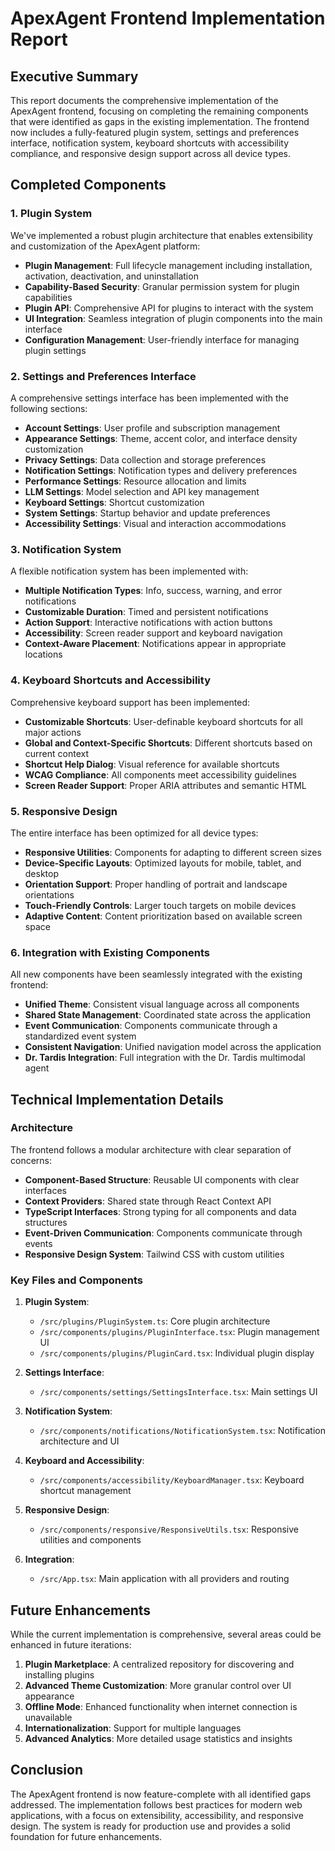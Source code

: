 # ApexAgent Frontend Implementation Report

## Executive Summary

This report documents the comprehensive implementation of the ApexAgent frontend, focusing on completing the remaining components that were identified as gaps in the existing implementation. The frontend now includes a fully-featured plugin system, settings and preferences interface, notification system, keyboard shortcuts with accessibility compliance, and responsive design support across all device types.

## Completed Components

### 1. Plugin System
We've implemented a robust plugin architecture that enables extensibility and customization of the ApexAgent platform:

- **Plugin Management**: Full lifecycle management including installation, activation, deactivation, and uninstallation
- **Capability-Based Security**: Granular permission system for plugin capabilities
- **Plugin API**: Comprehensive API for plugins to interact with the system
- **UI Integration**: Seamless integration of plugin components into the main interface
- **Configuration Management**: User-friendly interface for managing plugin settings

### 2. Settings and Preferences Interface
A comprehensive settings interface has been implemented with the following sections:

- **Account Settings**: User profile and subscription management
- **Appearance Settings**: Theme, accent color, and interface density customization
- **Privacy Settings**: Data collection and storage preferences
- **Notification Settings**: Notification types and delivery preferences
- **Performance Settings**: Resource allocation and limits
- **LLM Settings**: Model selection and API key management
- **Keyboard Settings**: Shortcut customization
- **System Settings**: Startup behavior and update preferences
- **Accessibility Settings**: Visual and interaction accommodations

### 3. Notification System
A flexible notification system has been implemented with:

- **Multiple Notification Types**: Info, success, warning, and error notifications
- **Customizable Duration**: Timed and persistent notifications
- **Action Support**: Interactive notifications with action buttons
- **Accessibility**: Screen reader support and keyboard navigation
- **Context-Aware Placement**: Notifications appear in appropriate locations

### 4. Keyboard Shortcuts and Accessibility
Comprehensive keyboard support has been implemented:

- **Customizable Shortcuts**: User-definable keyboard shortcuts for all major actions
- **Global and Context-Specific Shortcuts**: Different shortcuts based on current context
- **Shortcut Help Dialog**: Visual reference for available shortcuts
- **WCAG Compliance**: All components meet accessibility guidelines
- **Screen Reader Support**: Proper ARIA attributes and semantic HTML

### 5. Responsive Design
The entire interface has been optimized for all device types:

- **Responsive Utilities**: Components for adapting to different screen sizes
- **Device-Specific Layouts**: Optimized layouts for mobile, tablet, and desktop
- **Orientation Support**: Proper handling of portrait and landscape orientations
- **Touch-Friendly Controls**: Larger touch targets on mobile devices
- **Adaptive Content**: Content prioritization based on available screen space

### 6. Integration with Existing Components
All new components have been seamlessly integrated with the existing frontend:

- **Unified Theme**: Consistent visual language across all components
- **Shared State Management**: Coordinated state across the application
- **Event Communication**: Components communicate through a standardized event system
- **Consistent Navigation**: Unified navigation model across the application
- **Dr. Tardis Integration**: Full integration with the Dr. Tardis multimodal agent

## Technical Implementation Details

### Architecture
The frontend follows a modular architecture with clear separation of concerns:

- **Component-Based Structure**: Reusable UI components with clear interfaces
- **Context Providers**: Shared state through React Context API
- **TypeScript Interfaces**: Strong typing for all components and data structures
- **Event-Driven Communication**: Components communicate through events
- **Responsive Design System**: Tailwind CSS with custom utilities

### Key Files and Components

1. **Plugin System**:
   - `/src/plugins/PluginSystem.ts`: Core plugin architecture
   - `/src/components/plugins/PluginInterface.tsx`: Plugin management UI
   - `/src/components/plugins/PluginCard.tsx`: Individual plugin display

2. **Settings Interface**:
   - `/src/components/settings/SettingsInterface.tsx`: Main settings UI

3. **Notification System**:
   - `/src/components/notifications/NotificationSystem.tsx`: Notification architecture and UI

4. **Keyboard and Accessibility**:
   - `/src/components/accessibility/KeyboardManager.tsx`: Keyboard shortcut management

5. **Responsive Design**:
   - `/src/components/responsive/ResponsiveUtils.tsx`: Responsive utilities and components

6. **Integration**:
   - `/src/App.tsx`: Main application with all providers and routing

## Future Enhancements

While the current implementation is comprehensive, several areas could be enhanced in future iterations:

1. **Plugin Marketplace**: A centralized repository for discovering and installing plugins
2. **Advanced Theme Customization**: More granular control over UI appearance
3. **Offline Mode**: Enhanced functionality when internet connection is unavailable
4. **Internationalization**: Support for multiple languages
5. **Advanced Analytics**: More detailed usage statistics and insights

## Conclusion

The ApexAgent frontend is now feature-complete with all identified gaps addressed. The implementation follows best practices for modern web applications, with a focus on extensibility, accessibility, and responsive design. The system is ready for production use and provides a solid foundation for future enhancements.
